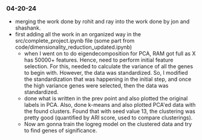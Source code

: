 ### 04-20-24

- merging the work done by rohit and ray into the work done by jon and shashank.
- first adding all the work in an organized way in the src/complete_project.ipynb file (some part from code/dimensionality_reduction_updated.ipynb)
    - when I went on to do eigendecomposition for PCA, RAM got full as X has 50000+ features. Hence, need to perform initial feature selection. For this, needed to calculate the variance of all the genes to begin with. However, the data was standardized. So, I modified the standardization that was happening in the initial step, and once the high variance genes were selected, then the data was standardized.
    - done what is written in the prev point and also plotted the original labels in PCA. Also, done k-means and also plotted PCA'ed data with the found clusters. Found that with seed value 13, the clustering was pretty good (quantified by ARI score, used to compare clusterings). 
    - Now am gonna train the logreg model on the clustered data and try to find genes of significance.